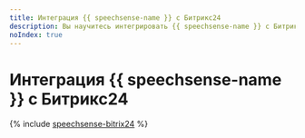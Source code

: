 ```yaml
---
title: Интеграция {{ speechsense-name }} с Битрикс24
description: Вы научитесь интегрировать {{ speechsense-name }} с Битрикс24 для обмена данными.
noIndex: true
---
```


# Интеграция {{ speechsense-name }} с Битрикс24

{% include [speechsense-bitrix24](../../_tutorials/speechsense/bitrix24.md) %}
